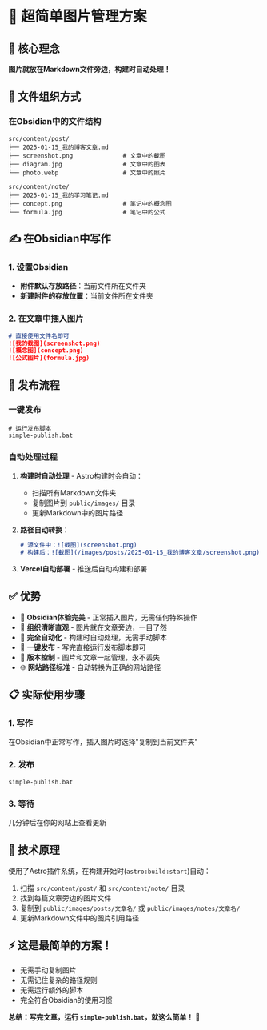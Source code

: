 # 📸 超简单图片管理方案

## 🎯 核心理念
**图片就放在Markdown文件旁边，构建时自动处理！**

## 📁 文件组织方式

### 在Obsidian中的文件结构
```
src/content/post/
├── 2025-01-15_我的博客文章.md
├── screenshot.png              # 文章中的截图
├── diagram.jpg                 # 文章中的图表
└── photo.webp                  # 文章中的照片

src/content/note/
├── 2025-01-15_我的学习笔记.md
├── concept.png                 # 笔记中的概念图
└── formula.jpg                 # 笔记中的公式
```

## ✍️ 在Obsidian中写作

### 1. 设置Obsidian
- **附件默认存放路径**：当前文件所在文件夹
- **新建附件的存放位置**：当前文件所在文件夹

### 2. 在文章中插入图片
```markdown
# 直接使用文件名即可
![我的截图](screenshot.png)
![概念图](concept.png)
![公式图片](formula.jpg)
```

## 🚀 发布流程

### 一键发布
```batch
# 运行发布脚本
simple-publish.bat
```

### 自动处理过程
1. **构建时自动处理** - Astro构建时会自动：
   - 扫描所有Markdown文件夹
   - 复制图片到 `public/images/` 目录
   - 更新Markdown中的图片路径
   
2. **路径自动转换**：
   ```markdown
   # 源文件中：![截图](screenshot.png)
   # 构建后：![截图](/images/posts/2025-01-15_我的博客文章/screenshot.png)
   ```

3. **Vercel自动部署** - 推送后自动构建和部署

## ✅ 优势

- 🎨 **Obsidian体验完美** - 正常插入图片，无需任何特殊操作
- 📁 **组织清晰直观** - 图片就在文章旁边，一目了然
- 🔄 **完全自动化** - 构建时自动处理，无需手动脚本
- 🚀 **一键发布** - 写完直接运行发布脚本即可
- 💾 **版本控制** - 图片和文章一起管理，永不丢失
- 🌐 **网站路径标准** - 自动转换为正确的网站路径

## 📋 实际使用步骤

### 1. 写作
在Obsidian中正常写作，插入图片时选择"复制到当前文件夹"

### 2. 发布
```batch
simple-publish.bat
```

### 3. 等待
几分钟后在你的网站上查看更新

## 🔧 技术原理

使用了Astro插件系统，在构建开始时(`astro:build:start`)自动：
1. 扫描 `src/content/post/` 和 `src/content/note/` 目录
2. 找到每篇文章旁边的图片文件
3. 复制到 `public/images/posts/文章名/` 或 `public/images/notes/文章名/`
4. 更新Markdown文件中的图片引用路径

## ⚡ 这是最简单的方案！
- 无需手动复制图片
- 无需记住复杂的路径规则  
- 无需运行额外的脚本
- 完全符合Obsidian的使用习惯

**总结：写完文章，运行 `simple-publish.bat`，就这么简单！** 🎉